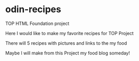 # odin-recipes
TOP HTML Foundation project

Here I would like to make my favorite recipes for TOP Project

There will 5 recipes with pictures and links to the my food

Maybe I will make from this Project my food blog someday!